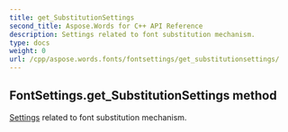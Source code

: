 ```yaml
---
title: get_SubstitutionSettings
second_title: Aspose.Words for C++ API Reference
description: Settings related to font substitution mechanism. 
type: docs
weight: 0
url: /cpp/aspose.words.fonts/fontsettings/get_substitutionsettings/
---
```

## FontSettings.get_SubstitutionSettings method


[Settings](../../aspose.words.settings/) related to font substitution mechanism.

